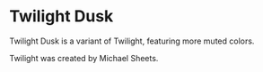 # Twilight Dusk

Twilight Dusk is a variant of Twilight, featuring more muted colors.

Twilight was created by Michael Sheets.
